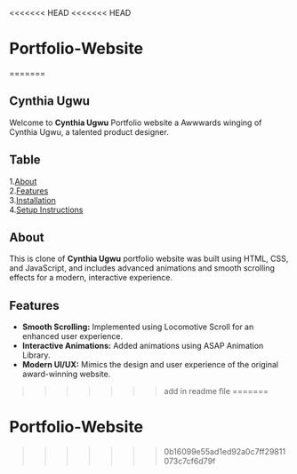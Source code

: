 <<<<<<< HEAD
<<<<<<< HEAD
# Portfolio-Website
=======
## Cynthia Ugwu
Welcome to **Cynthia Ugwu** Portfolio website a Awwwards winging of Cynthia Ugwu, a talented product designer.

## Table 
1.[About](#about)  
2.[Features](#features)  
3.[Installation](#installation)  
4.[Setup Instructions](#SetupInstructions) 


## About
This is clone of **Cynthia Ugwu** portfolio website was built using HTML, CSS, and JavaScript, and includes advanced animations and smooth scrolling effects for a modern, interactive experience.

## Features
- **Smooth Scrolling:** Implemented using Locomotive Scroll for an enhanced user experience.
- **Interactive Animations:** Added animations using ASAP Animation Library.
- **Modern UI/UX:** Mimics the design and user experience of the original award-winning website.
>>>>>>> add in readme file
=======
# Portfolio-Website
>>>>>>> 0b16099e55ad1ed92a0c7ff29811073c7cf6d79f
